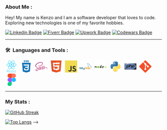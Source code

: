 ### About Me :

Hey! My name is Kenzo and I am a software developer that loves to code. Exploring new  technologies is one of my favorite hobbies. 

[![Linkedin Badge](https://img.shields.io/badge/-Linkedin-blue?style=flat&logo=Linkedin&logoColor=white)](https://www.linkedin.com/in/kenzo-coenaerts) [![Fiverr Badge](https://img.shields.io/badge/-Fiverr-green?style=flat&logo=Fiverr&logoColor=white)](https://www.fiverr.com/kenzocoenaerts?public_mode=true) [![Upwork Badge](https://img.shields.io/badge/-upwork-darkgreen?style=flat&logo=Upwork&logoColor=white)](https://www.upwork.com/freelancers/~01220c98cb10bb683a?viewMode=1) [![Codewars Badge](https://img.shields.io/badge/-codewars-darkred?style=flat&logo=Codewars&logoColor=black)](https://www.codewars.com/users/kenzo1997) 

---

### 🛠 &nbsp;Languages and Tools :
<p>
<img src="https://github.com/devicons/devicon/blob/master/icons/react/react-original-wordmark.svg" title="React" alt="React" width="40" height="40"/>&nbsp;
<img src="https://github.com/devicons/devicon/blob/master/icons/css3/css3-plain-wordmark.svg"  title="CSS3" alt="CSS" width="40" height="40"/>&nbsp;
<img src="https://github.com/devicons/devicon/blob/master/icons/sass/sass-original.svg"  title="SCSS" alt="SCSS" width="40" height="40"/>&nbsp;
<img src="https://github.com/devicons/devicon/blob/master/icons/html5/html5-original.svg" title="HTML5" alt="HTML" width="40" height="40"/>&nbsp;
<img src="https://github.com/devicons/devicon/blob/master/icons/javascript/javascript-original.svg" title="JavaScript" alt="JavaScript" width="40" height="40"/>&nbsp;
<img src="https://github.com/devicons/devicon/blob/master/icons/mysql/mysql-original-wordmark.svg" title="MySQL"  alt="MySQL" width="40" height="40"/>&nbsp;
<img src="https://github.com/devicons/devicon/blob/master/icons/nodejs/nodejs-original-wordmark.svg" title="NodeJS" alt="NodeJS" width="40" height="40"/>&nbsp;
<img src="https://github.com/devicons/devicon/blob/master/icons/python/python-original.svg" title="Python" alt="Python" width="40" height="40"/>&nbsp;
<img src="https://github.com/devicons/devicon/blob/master/icons/php/php-original.svg" title="PHP" alt="PHP" width="40" height="40"/>&nbsp;
<img src="https://github.com/devicons/devicon/blob/master/icons/git/git-original.svg" title="Git" alt="Git" width="40" height="40"/>&nbsp;
<img src="https://github.com/devicons/devicon/blob/master/icons/figma/figma-original.svg" title="Figma" alt="Figma" width="40" height="40"/>&nbsp;
</p>

---

### My Stats :
[![GitHub Streak](http://github-readme-streak-stats.herokuapp.com?user=Kenzo1997&theme=dark&background=000000)](https://git.io/streak-stats)

[![Top Langs](https://github-readme-stats.vercel.app/api/top-langs/?username=Kenzo1997&layout=compact&theme=vision-friendly-dark)](https://github.com/anuraghazra/github-readme-stats)
-->
